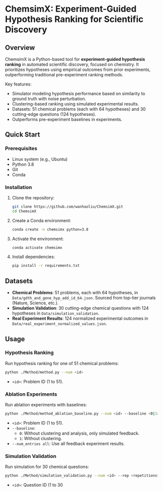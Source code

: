 # ChemsimX: Experiment-Guided Hypothesis Ranking for Scientific Discovery

## Overview
ChemsimX is a Python-based tool for **experiment-guided hypothesis ranking** in automated scientific discovery, focused on chemistry. It prioritizes hypotheses using empirical outcomes from prior experiments, outperforming traditional pre-experiment ranking methods.

Key features:
- Simulator modeling hypothesis performance based on similarity to ground truth with noise perturbation.
- Clustering-based ranking using simulated experimental results.
- Datasets: 51 chemical problems (each with 64 hypotheses) and 30 cutting-edge questions (124 hypotheses).
- Outperforms pre-experiment baselines in experiments.

## Quick Start

### Prerequisites
- Linux system (e.g., Ubuntu)
- Python 3.8
- Git
- Conda

### Installation
1. Clone the repository:
   ```bash
   git clone https://github.com/wanhaoliu/ChemsimX.git
   cd ChemsimX
   ```
2. Create a Conda environment:
   ```bash
   conda create -n chemsimx python=3.8
   ```
3. Activate the environment:
   ```bash
   conda activate chemsimx
   ```
4. Install dependencies:
   ```bash
   pip install -r requirements.txt
   ```

## Datasets
- **Chemical Problems**: 51 problems, each with 64 hypotheses, in `Data/gdth_and_gene_hyp_add_id_64.json`. Sourced from top-tier journals (Nature, Science, etc.).
- **Simulation Validation**: 30 cutting-edge chemical questions with 124 hypotheses in `Data/simulation_validation`.
- **Real Experiment Results**: 124 normalized experimental outcomes in `Data/real_experiment_normalized_values.json`.

## Usage

### Hypothesis Ranking
Run hypothesis ranking for one of 51 chemical problems:
```bash
python ./Method/method.py --num <id>
```
- `<id>`: Problem ID (1 to 51).

### Ablation Experiments
Run ablation experiments with baselines:
```bash
python ./Method/method_ablation_baseline.py --num <id> --baseline <0|1> --num_entries all
```
- `<id>`: Problem ID (1 to 51).
- `--baseline`:
  - `0`: Without clustering and analysis, only simulated feedback.
  - `1`: Without clustering.
- `--num_entries all`: Use all feedback experiment results.

### Simulation Validation
Run simulation for 30 chemical questions:
```bash
python ./Method/simulation_validation.py --num <id> --rep <repetitions> --correction_factor 0
```
- `<id>`: Question ID (1 to 30
